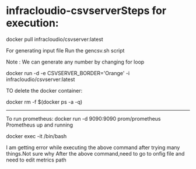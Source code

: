 # infracloudio-csvserverSteps for execution:

docker pull infracloudio/csvserver:latest

For generating input file
Run the gencsv.sh script

Note : We can generate any number by changing for loop




docker run -d -e CSVSERVER_BORDER='Orange' -i infracloudio/csvserver:latest



TO delete the docker container:

docker rm -f $(docker ps -a -q) 	


-------------------------------

To run  prometheus:
docker run -d 9090:9090 prom/prometheus
Prometheus up and running

docker exec -it <containerid> /bin/bash

I am getting error while executing the above command after trying  many  things.Not sure why
After the above command,need to go to onfig file and need to edit metrics path
